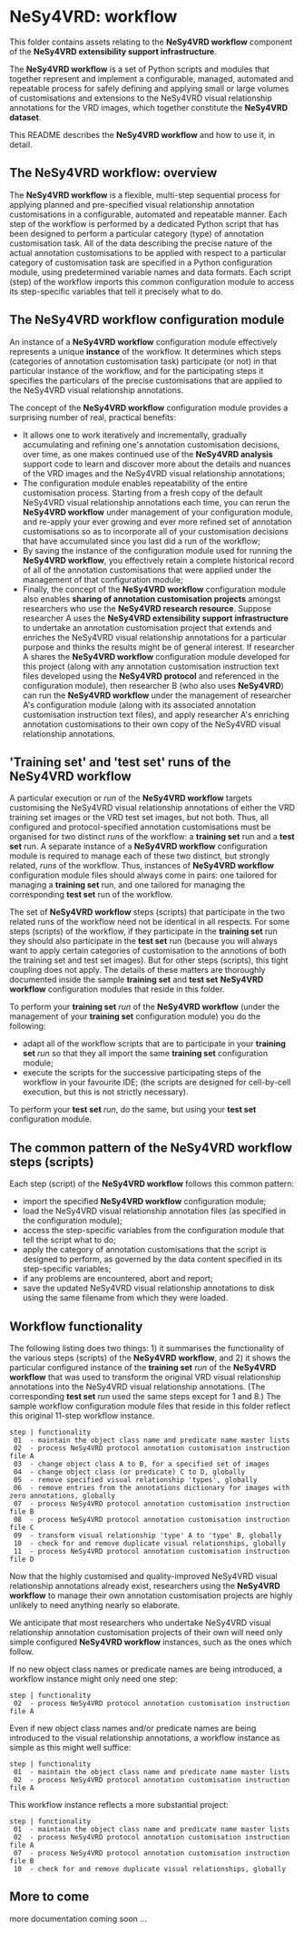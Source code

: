 # NeSy4VRD: workflow

This folder contains assets relating to the **NeSy4VRD workflow** component of the **NeSy4VRD extensibility support infrastructure**.

The **NeSy4VRD workflow** is a set of Python scripts and modules that together represent and implement a configurable, managed, automated and repeatable process for safely defining and applying small or large volumes of customisations and extensions to the NeSy4VRD visual relationship annotations for the VRD images, which together constitute the **NeSy4VRD dataset**.

This README describes the **NeSy4VRD workflow** and how to use it, in detail.

## The NeSy4VRD workflow: overview

The **NeSy4VRD workflow** is a flexible, multi-step sequential process for applying planned and pre-specified visual relationship annotation customisations in a configurable, automated and repeatable manner. Each step of the workflow is performed by a dedicated Python script that has been designed to perform a particular category (type) of annotation customisation task. All of the data describing the precise nature of the actual annotation customisations to be applied with respect to a particular category of customisation task are specified in a Python configuration module, using predetermined variable names and data formats. Each script (step) of the workflow imports this common configuration module to access its step-specific variables that tell it precisely what to do.

## The NeSy4VRD workflow configuration module

An instance of a **NeSy4VRD workflow** configuration module effectively represents a unique **instance** of the workflow. It determines which steps (categories of annotation customisation task) participate (or not) in that particular instance of the workflow, and for the participating steps it specifies the particulars of the precise customisations that are applied to the NeSy4VRD visual relationship annotations.  

The concept of the **NeSy4VRD workflow** configuration module provides a surprising number of real, practical benefits:
* It allows one to work iteratively and incrementally, gradually accumulating and refining one's annotation customisation decisions, over time, as one makes continued use of the **NeSy4VRD analysis** support code to learn and discover more about the details and nuances of the VRD images and the NeSy4VRD visual relationship annotations;
* The configuration module enables repeatability of the entire customisation process. Starting from a fresh copy of the default NeSy4VRD visual relationship annotations each time, you can rerun the **NeSy4VRD workflow** under management of your configuration module, and re-apply your ever growing and ever more refined set of annotation customisations so as to incorporate all of your  customisation decisions that have accumulated since you last did a run of the workflow;
* By saving the instance of the configuration module used for running the **NeSy4VRD workflow**, you effectively retain a complete historical record of all of the annotation customisations that were applied under the management of that configuration module;
* Finally, the concept of the **NeSy4VRD workflow** configuration module also enables **sharing of annotation customisation projects** amongst researchers who use the **NeSy4VRD research resource**.  Suppose researcher A uses the **NeSy4VRD extensibility support infrastructure** to undertake an annotation customisation project that extends and enriches the NeSy4VRD visual relationship annotations for a particular purpose and thinks the results might be of general interest. If researcher A shares the **NeSy4VRD workflow** configuration module developed for this project (along with any annotation customisation instruction text files developed using the **NeSy4VRD protocol** and referenced in the configuration module), then researcher B (who also uses **NeSy4VRD**) can run the **NeSy4VRD workflow** under the management of researcher A's configuration module (along with its associated annotation customisation instruction text files), and apply researcher A's enriching annotation customisations to their own copy of the NeSy4VRD visual relationship annotations. 

## 'Training set' and 'test set' runs of the NeSy4VRD workflow

A particular execution or *run* of the **NeSy4VRD workflow** targets customising the NeSy4VRD visual relationship annotations of either the VRD training set images or the VRD test set images, but not both.  Thus, all configured and protocol-specified annotation customisations must be organised for two distinct *runs* of the workflow: a **training set** run and a **test set** run.  A separate instance of a **NeSy4VRD workflow** configuration module is required to manage each of these two distinct, but strongly related, *runs* of the workflow. Thus, instances of **NeSy4VRD workflow** configuration module files should always come in pairs: one tailored for managing a **training set** run, and one tailored for managing the corresponding **test set** run of the workflow.

The set of **NeSy4VRD workflow** steps (scripts) that participate in the two related runs of the workflow need not be identical in all respects. For some steps (scripts) of the workflow, if they participate in the **training set** run they should also participate in the **test set** run (because you will always want to apply certain categories of customisation to the annotions of both the training set and test set images). But for other steps (scripts), this tight coupling does not apply. The details of these matters are thoroughly documented inside the sample **training set** and **test set** **NeSy4VRD workflow** configuration modules that reside in this folder.

To perform your **training set** *run* of the **NeSy4VRD workflow** (under the management of your **training set** configuration module) you do the following:
* adapt all of the workflow scripts that are to participate in your **training set** *run* so that they all import the same **training set** configuration module;
* execute the scripts for the successive participating steps of the workflow in your favourite IDE; (the scripts are designed for cell-by-cell execution, but this is not strictly necessary).

To perform your **test set** *run*, do the same, but using your **test set** configuration module.

## The common pattern of the NeSy4VRD workflow steps (scripts)

Each step (script) of the **NeSy4VRD workflow** follows this common pattern:
* import the specified **NeSy4VRD workflow** configuration module; 
* load the NeSy4VRD visual relationship annotation files (as specified in the configuration module);
* access the step-specific variables from the configuration module that tell the script what to do;
* apply the category of annotation customisations that the script is designed to perform, as governed by the data content specified in its step-specific variables;
* if any problems are encountered, abort and report;
* save the updated NeSy4VRD visual relationship annotations to disk using the same filename from which they were loaded.

## Workflow functionality

The following listing does two things: 1) it summarises the functionality of the various steps (scripts) of the **NeSy4VRD workflow**, and 2) it shows the particular configured instance of the **training set** *run* of the **NeSy4VRD workflow** that was used to transform the original VRD visual relationship annotations into the NeSy4VRD visual relationship annotations.  (The corresponding **test set** *run* used the same steps except for 1 and 8.) The sample workflow configuration module files that reside in this folder reflect this original 11-step workflow instance.

```
step | functionality
 01  - maintain the object class name and predicate name master lists
 02  - process NeSy4VRD protocol annotation customisation instruction file A
 03  - change object class A to B, for a specified set of images       
 04  - change object class (or predicate) C to D, globally   
 05  - remove specified visual relationship 'types', globally
 06  - remove entries from the annotations dictionary for images with zero annotations, globally   
 07  - process NeSy4VRD protocol annotation customisation instruction file B
 08  - process NeSy4VRD protocol annotation customisation instruction file C
 09  - transform visual relationship 'type' A to 'type' B, globally
 10  - check for and remove duplicate visual relationships, globally
 11  - process NeSy4VRD protocol annotation customisation instruction file D
```

Now that the highly customised and quality-improved NeSy4VRD visual relationship annotations already exist, researchers using the **NeSy4VRD workflow** to manage their own annotation customisation projects are highly unlikely to need anything nearly so elaborate.

We anticipate that most researchers who undertake NeSy4VRD visual relationship annotation customisation projects of their own will need only simple configured **NeSy4VRD workflow** instances, such as the ones which follow.

If no new object class names or predicate names are being introduced, a workflow instance might only need one step:
```
step | functionality
 02  - process NeSy4VRD protocol annotation customisation instruction file A
```

Even if new object class names and/or predicate names are being introduced to the visual relationship annotations, a workflow instance as simple as this might well suffice:
```
step | functionality
 01  - maintain the object class name and predicate name master lists
 02  - process NeSy4VRD protocol annotation customisation instruction file A
```

This workflow instance reflects a more substantial project:
```
step | functionality
 01  - maintain the object class name and predicate name master lists
 02  - process NeSy4VRD protocol annotation customisation instruction file A
 07  - process NeSy4VRD protocol annotation customisation instruction file B
 10  - check for and remove duplicate visual relationships, globally
```


## More to come

more documentation coming soon ...




